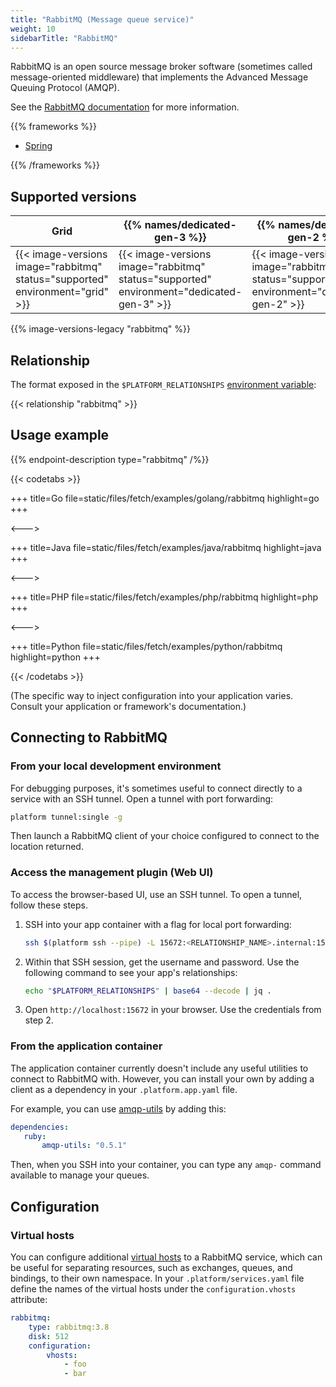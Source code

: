 ```yaml
---
title: "RabbitMQ (Message queue service)"
weight: 10
sidebarTitle: "RabbitMQ"
---
```


RabbitMQ is an open source message broker software (sometimes called message-oriented middleware) that implements the Advanced Message Queuing Protocol (AMQP).

See the [RabbitMQ documentation](https://www.rabbitmq.com/documentation.html) for more information.

{{% frameworks %}}

- [Spring](../guides/spring/rabbitmq.md)

{{% /frameworks %}}

## Supported versions

| Grid | {{% names/dedicated-gen-3 %}} | {{% names/dedicated-gen-2 %}} |
|------|-------------------------------|------------------------------ |
|  {{< image-versions image="rabbitmq" status="supported" environment="grid" >}} | {{< image-versions image="rabbitmq" status="supported" environment="dedicated-gen-3" >}} | {{< image-versions image="rabbitmq" status="supported" environment="dedicated-gen-2" >}} |

{{% image-versions-legacy "rabbitmq" %}}

## Relationship

The format exposed in the `$PLATFORM_RELATIONSHIPS` [environment variable](../development/variables/use-variables.md#use-platformsh-provided-variables):

{{< relationship "rabbitmq" >}}

## Usage example

{{% endpoint-description type="rabbitmq" /%}}

{{< codetabs >}}

+++
title=Go
file=static/files/fetch/examples/golang/rabbitmq
highlight=go
+++

<--->

+++
title=Java
file=static/files/fetch/examples/java/rabbitmq
highlight=java
+++

<--->

+++
title=PHP
file=static/files/fetch/examples/php/rabbitmq
highlight=php
+++

<--->

+++
title=Python
file=static/files/fetch/examples/python/rabbitmq
highlight=python
+++

{{< /codetabs >}}

(The specific way to inject configuration into your application varies.
Consult your application or framework's documentation.)

## Connecting to RabbitMQ

### From your local development environment

For debugging purposes, it's sometimes useful to connect directly to a service with an SSH tunnel.
Open a tunnel with port forwarding:

```bash
platform tunnel:single -g
```

Then launch a RabbitMQ client of your choice configured to connect to the location returned.

### Access the management plugin  (Web UI)

To access the browser-based UI, use an SSH tunnel.
To open a tunnel, follow these steps.

1. SSH into your app container with a flag for local port forwarding:

   ```bash
   ssh $(platform ssh --pipe) -L 15672:<RELATIONSHIP_NAME>.internal:15672
   ```

2. Within that SSH session, get the username and password.
   Use the following command to see your app's relationships:

   ```bash
   echo "$PLATFORM_RELATIONSHIPS" | base64 --decode | jq .
   ```

3. Open `http://localhost:15672` in your browser.
   Use the credentials from step 2.

### From the application container

The application container currently doesn't include any useful utilities to connect to RabbitMQ with. However, you can install your own by adding a client as a dependency in your `.platform.app.yaml` file.

For example, you can use [amqp-utils](https://github.com/dougbarth/amqp-utils/) by adding this:

 ```yaml
dependencies:
    ruby:
        amqp-utils: "0.5.1"
```

Then, when you SSH into your container, you can type any `amqp-` command available to manage your queues.

## Configuration

### Virtual hosts

You can configure additional [virtual hosts](https://www.rabbitmq.com/vhosts.html) to a RabbitMQ service, which can be useful for separating resources, such as exchanges, queues, and bindings, to their own namespace. In your `.platform/services.yaml` file define the names of the virtual hosts under the `configuration.vhosts` attribute:

```yaml
rabbitmq:
    type: rabbitmq:3.8
    disk: 512
    configuration:
        vhosts:
            - foo
            - bar
```
